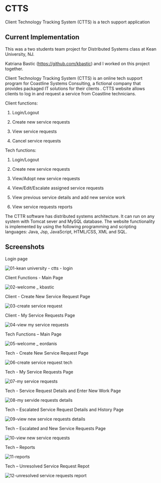 # CTTS
Client Technology Tracking System (CTTS) is a tech support application

## Current Implementation
This was a two students team project for Distributed Systems class at Kean University, NJ.

Katriana Bastic (https://github.com/kbastic) and I worked on this project together.

Client Technology Tracking System (CTTS) is an online tech support program for Coastline Systems Consulting, a fictional company that provides packaged IT solutions for their clients
.
CTTS website allows clients to log in and request a service from Coastline technicians.

Client functions:

1.	Login/Logout

2.	Create new service requests

3.	View service requests

4.	Cancel service requests

Tech functions:

1.	Login/Logout

2.	Create new service requests

3.	View/Adopt new service requests

4.	View/Edit/Escalate assigned service requests

5.	View previous service details and add new service work

6.	View service requests reports

The CTTR software has distributed systems architecture. It can run on any system with Tomcat sever and MySQL database. The website functionality is implemented by using the following programming and scripting languages: Java, Jsp, JavaScript, HTML/CSS, XML and SQL.

## Screenshots

Login page

![01-kean university - ctts - login](https://user-images.githubusercontent.com/30803397/30335768-35f4dbfe-97b1-11e7-8da6-4c62bf722f3f.jpg)

Client Functions - Main Page

![02-welcome _ kbastic](https://user-images.githubusercontent.com/30803397/30335776-39d1fc3e-97b1-11e7-8533-c6bdd33b810a.jpg)

Client - Create New Service Request Page

![03-create service request](https://user-images.githubusercontent.com/30803397/30335781-3d2f94b8-97b1-11e7-8627-b97acd431c7d.jpg)

Client - My Service Requests Page

![04-view my service requests](https://user-images.githubusercontent.com/30803397/30335791-40708592-97b1-11e7-87e3-b17c4d391218.jpg)

Tech Functions – Main Page

![05-welcome _ eordanis](https://user-images.githubusercontent.com/30803397/30335799-44c8663c-97b1-11e7-9b80-ce065c372698.jpg)

Tech - Create New Service Request Page

![06-create service request tech](https://user-images.githubusercontent.com/30803397/30335810-4c120a7e-97b1-11e7-82d3-71ae9cd2a9e1.jpg)

Tech - My Service Requests Page

![07-my service requests](https://user-images.githubusercontent.com/30803397/30335815-4f877eaa-97b1-11e7-9832-68edf39f700c.jpg)

Tech - Service Request Details and Enter New Work Page

![08-my servide requests details](https://user-images.githubusercontent.com/30803397/30335818-528f59e2-97b1-11e7-82ea-89c4352ed815.jpg)

Tech – Escalated Service Request Details and History Page

![09-view new service requests details](https://user-images.githubusercontent.com/30803397/30335826-556596d6-97b1-11e7-9423-af22474d61fc.jpg)

Tech – Escalated and New Service Requests Page

![10-view new service requests](https://user-images.githubusercontent.com/30803397/30335829-584026e6-97b1-11e7-952d-3ef0874026b1.jpg)

Tech – Reports

![11-reports](https://user-images.githubusercontent.com/30803397/30335832-5b482a00-97b1-11e7-88b9-9bd1e8da1b15.jpg)

Tech – Unresolved Service Request Repot

![12-unresolved service requests report](https://user-images.githubusercontent.com/30803397/30335840-5ebbfc3e-97b1-11e7-91fa-c0ec17d9431b.jpg)

